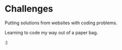 # Challenges

Putting solutions from websites with coding problems.

Learning to code my way out of a paper bag.

:)
